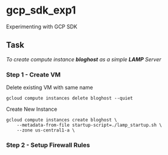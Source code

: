 # gcp_sdk_exp1
Experimenting with GCP SDK

## Task
_To create compute instance **bloghost** as a simple **LAMP** Server_

### Step 1 - Create VM
Delete existing VM with same name

```
gcloud compute instances delete bloghost --quiet
```

Create New Instance 
```
gcloud compute instances create bloghost \
    --metadata-from-file startup-script=./lamp_startup.sh \
    --zone us-central1-a \
```
### Step 2 - Setup Firewall Rules
